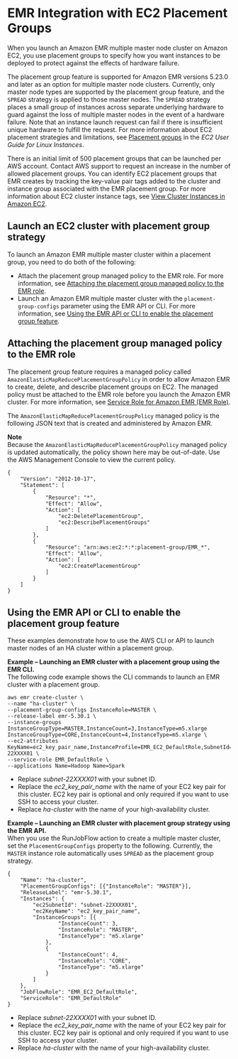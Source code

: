 # EMR Integration with EC2 Placement Groups<a name="emr-plan-ha-placementgroup"></a>

When you launch an Amazon EMR multiple master node cluster on Amazon EC2, you use placement groups to specify how you want instances to be deployed to protect against the effects of hardware failure\.

The placement group feature is supported for Amazon EMR versions 5\.23\.0 and later as an option for multiple master node clusters\. Currently, only master node types are supported by the placement group feature, and the `SPREAD` strategy is applied to those master nodes\. The `SPREAD` strategy places a small group of instances across separate underlying hardware to guard against the loss of multiple master nodes in the event of a hardware failure\. Note that an instance launch request can fail if there is insufficient unique hardware to fulfill the request\. For more information about EC2 placement strategies and limitations, see [Placement groups](https://docs.aws.amazon.com/AWSEC2/latest/UserGuide/placement-groups.html) in the *EC2 User Guide for Linux Instances*\.

There is an initial limit of 500 placement groups that can be launched per AWS account\. Contact AWS support to request an increase in the number of allowed placement groups\. You can identify EC2 placement groups that EMR creates by tracking the key\-value pair tags added to the cluster and instance group associated with the EMR placement group\. For more information about EC2 cluster instance tags, see [View Cluster Instances in Amazon EC2](UsingEMR_Tagging.md)\.

## Launch an EC2 cluster with placement group strategy<a name="emr-plan-ha-launch-pg-strategy"></a>

To launch an Amazon EMR multiple master cluster within a placement group, you need to do both of the following:
+ Attach the placement group managed policy to the EMR role\. For more information, see [Attaching the placement group managed policy to the EMR role](#emr-plan-ha-launch-pg-policy)\.
+ Launch an Amazon EMR multiple master cluster with the `placement-group-configs` parameter using the EMR API or CLI\. For more information, see [Using the EMR API or CLI to enable the placement group feature](#emr-plan-ha-launch-pg-using-cli-api)\.

## Attaching the placement group managed policy to the EMR role<a name="emr-plan-ha-launch-pg-policy"></a>

The placement group feature requires a managed policy called `AmazonElasticMapReducePlacementGroupPolicy` in order to allow Amazon EMR to create, delete, and describe placement groups on EC2\. The managed policy must be attached to the EMR role before you launch the Amazon EMR cluster\. For more information, see [Service Role for Amazon EMR \(EMR Role\)](emr-iam-role.md)\.

The `AmazonElasticMapReducePlacementGroupPolicy` managed policy is the following JSON text that is created and administered by Amazon EMR\.

**Note**  
Because the `AmazonElasticMapReducePlacementGroupPolicy` managed policy is updated automatically, the policy shown here may be out\-of\-date\. Use the AWS Management Console to view the current policy\.

```
{
    "Version": "2012-10-17",
    "Statement": [
        {
            "Resource": "*",
            "Effect": "Allow",
            "Action": [
                "ec2:DeletePlacementGroup",
                "ec2:DescribePlacementGroups"
            ]
        },
        {
            "Resource": "arn:aws:ec2:*:*:placement-group/EMR_*",
            "Effect": "Allow",
            "Action": [
                "ec2:CreatePlacementGroup"
            ]
        }
    ]
}
```

## Using the EMR API or CLI to enable the placement group feature<a name="emr-plan-ha-launch-pg-using-cli-api"></a>

These examples demonstrate how to use the AWS CLI or API to launch master nodes of an HA cluster within a placement group\.

**Example – Launching an EMR cluster with a placement group using the EMR CLI\.**  
The following code example shows the CLI commands to launch an EMR cluster with a placement group\.  

```
aws emr create-cluster \
--name "ha-cluster" \
--placement-group-configs InstanceRole=MASTER \
--release-label emr-5.30.1 \
--instance-groups InstanceGroupType=MASTER,InstanceCount=3,InstanceType=m5.xlarge InstanceGroupType=CORE,InstanceCount=4,InstanceType=m5.xlarge \
--ec2-attributes KeyName=ec2_key_pair_name,InstanceProfile=EMR_EC2_DefaultRole,SubnetId=subnet-22XXXX01 \
--service-role EMR_DefaultRole \
--applications Name=Hadoop Name=Spark
```
+ Replace *subnet\-22XXXX01* with your subnet ID\.
+ Replace the *ec2\_key\_pair\_name* with the name of your EC2 key pair for this cluster\. EC2 key pair is optional and only required if you want to use SSH to access your cluster\.
+ Replace *ha\-cluster* with the name of your high\-availability cluster\.

**Example – Launching an EMR cluster with placement group strategy using the EMR API\.**  
When you use the RunJobFlow action to create a multiple master cluster, set the `PlacementGroupConfigs` property to the following\. Currently, the `MASTER` instance role automatically uses `SPREAD` as the placement group strategy\.  

```
{
	"Name": "ha-cluster",
	"PlacementGroupConfigs": [{"InstanceRole": "MASTER"}],
	"ReleaseLabel": "emr-5.30.1",
	"Instances": {
		"ec2SubnetId": "subnet-22XXXX01",
		"ec2KeyName": "ec2_key_pair_name",
		"InstanceGroups": [{
				"InstanceCount": 3,
				"InstanceRole": "MASTER",
				"InstanceType": "m5.xlarge"
			},
			{
				"InstanceCount": 4,
				"InstanceRole": "CORE",
				"InstanceType": "m5.xlarge"
			}
		]
	},
	"JobFlowRole": "EMR_EC2_DefaultRole",
	"ServiceRole": "EMR_DefaultRole"
}
```
+ Replace *subnet\-22XXXX01* with your subnet ID\.
+ Replace the *ec2\_key\_pair\_name* with the name of your EC2 key pair for this cluster\. EC2 key pair is optional and only required if you want to use SSH to access your cluster\.
+ Replace *ha\-cluster* with the name of your high\-availability cluster\.